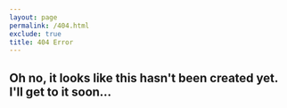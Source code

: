 ```yaml
---
layout: page
permalink: /404.html
exclude: true
title: 404 Error
---
```


<h2>Oh no, it looks like this hasn't been created yet. I'll get to it soon...</h2>
